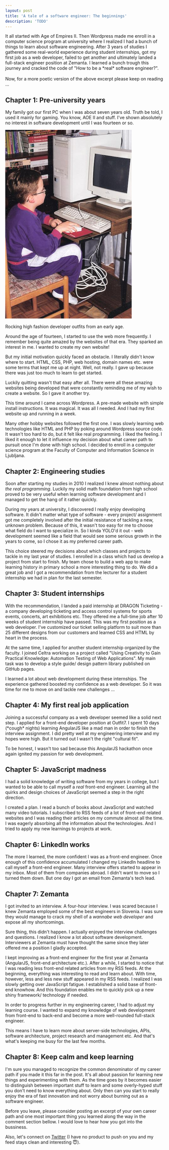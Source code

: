 ```yaml
---
layout: post
title: 'A tale of a software engineer: The beginnings'
description: 'TODO'
---
```


<p class="post-excerpt">
    It all started with Age of Empires II. Then Wordpress made me enroll in a computer science program at university where I realized I had a bunch of things to learn about software engineering. After 3 years of studies I gathered some real-world experience during student internships, got my first job as a web developer, failed to get another and ultimately landed a full-stack engineer position at Zemanta. I learned a bunch trough this journey and cracked the code of "How to be a *real* software engineer?".
    <br><br>
    Now, for a more poetic version of the above excerpt please keep on reading ...
</p>

## Chapter 1: Pre-university years

My family got our first PC when I was about seven years old. Truth be told, I used it mainly for gaming. You know, AOE II and stuff. I've shown absolutely no interest in software development until I was fourteen or so.

<div class="image image--centered">
    <img src="/images/jure-bajt-first-pc.jpeg" alt="Jure Bajt's first PC" class="image__img">
    <p class="image__description">Rocking high fashion developer outfits from an early age.</p>
</div>

Around the age of fourteen, I started to use the web more frequently. I remember being quite amazed by the websites of that era. They sparked an interest in me. I wanted to create my own website!

But my initial motivation quickly faced an obstacle. I literally didn't know where to start. HTML, CSS, PHP, web hosting, domain names etc. were some terms that kept me up at night. Well, not really. I gave up because there was just too much to learn to get started.

Luckily quitting wasn't that easy after all. There were all these amazing websites being developed that were constantly reminding me of my wish to create a website. So I gave it another try.

This time around I came across Wordpress. A pre-made website with simple install instructions. It was magical. It was all I needed. And I had my first website up and running in a week.

Many other hobby websites followed the first one. I was slowly learning web technologies like HTML and PHP by poking around Wordpress source code. It wasn't too hard to do, but it felt like real programming. I liked the feeling. I liked it enough to let it influence my decision about what career path to pursuit once I'm done with high school. I decided to enroll in a computer science program at the Faculty of Computer and Information Science in Ljubljana.

## Chapter 2: Engineering studies

Soon after starting my studies in 2010 I realized I knew almost nothing about *the real programming*. Luckily my solid math foundation from high school proved to be very useful when learning software development and I managed to get the hang of it rather quickly.

During my years at university, I discovered I really enjoy developing software. It didn't matter what type of software - every project/ assignment got me completely involved after the initial resistance of tackling a new, unknown problem. Because of this, it wasn't too easy for me to choose what field do I want to specialize in. So I kinda YOLO'd it out - web development seemed like a field that would see some serious growth in the years to come, so I chose it as my preferred career path.

This choice steered my decisions about which classes and projects to tackle in my last year of studies. I enrolled in a class which had us develop a project from start to finish. My team chose to build a web app to make learning history in primary school a more interesting thing to do. We did a great job and I got a recommendation from the lecturer for a student internship we had in plan for the last semester.

## Chapter 3: Student internships

With the recommendation, I landed a paid internship at DRAGON Ticketing - a company developing ticketing and access control systems for sports events, concerts, art exhibitions etc. They offered me a full-time job after 10 weeks of student internship have passed. This was my first position as a web developer. I've customized our ticket selling platform to suit more than 25 different designs from our customers and learned CSS and HTML by heart in the process.

At the same time, I applied for another student internship organized by the faculty. I joined Celtra working on a project called "Using Creativity to Gain Practical Knowledge: Automation Testing of Web Applications". My main task was to develop a style guide/ design pattern library published on GitHub pages.

I learned a lot about web development during these internships. The experience gathered boosted my confidence as a web developer. So it was time for me to move on and tackle new challenges ...

## Chapter 4: My first real job application

Joining a successful company as a web developer seemed like a solid next step. I applied for a front-end developer position at Outfit7. I spent 10 days (\*cough\* nights) learning AngularJS like a mad man in order to finish the interview assignment. I did pretty well at my engineering interview and my hopes were high. But it turned out I wasn't the right "cultural fit".

To be honest, I wasn't too sad because this AngularJS hackathon once again ignited my passion for web development.

## Chapter 5: JavaScript madness

I had a solid knowledge of writing software from my years in college, but I wanted to be able to call myself a *real* front-end engineer. Learning all the quirks and design choices of JavaScript seemed a step in the right direction.

I created a plan. I read a bunch of books about JavaScript and watched many video tutorials. I subscribed to RSS feeds of a lot of front-end related websites and I was reading their articles on my commute almost all the time. I was eagerly absorbing all the information about the technologies. And I tried to apply my new learnings to projects at work.

## Chapter 6: LinkedIn works

The more I learned, the more confident I was as a front-end engineer. Once enough of this confidence accumulated I changed my LinkedIn headline to call myself a front-end engineer. Many interview offers started to appear in my inbox. Most of them from companies abroad. I didn't want to move so I turned them down. But one day I got an email from Zemanta's tech lead.

## Chapter 7: Zemanta

I got invited to an interview. A four-hour interview. I was scared because I knew Zemanta employed some of the best engineers in Slovenia. I was sure they would manage to crack my shell of a *wannabe web developer* and expose all my shortcomings.

Sure thing, this didn't happen. I actually enjoyed the interview challenges and questions. I realized I know a lot about software development. Interviewers at Zemanta must have thought the same since they later offered me a position I gladly accepted.

I kept improving as a front-end engineer for the first year at Zemanta (AngularJS, front-end architecture etc.). After a while, I started to notice that I was reading less front-end related articles from my RSS feeds. At the beginning, everything was interesting to read and learn about. With time, however, less and less new stuff appeared in my RSS feeds. I realized I was slowly getting over JavaScript fatigue. I established a solid base of front-end knowhow. And this foundation enables me to quickly pick up a new shiny framework/ technology if needed.

In order to progress further in my engineering career, I had to adjust my learning course. I wanted to expand my knowledge of web development from front-end to back-end and become a more well-rounded full-stack engineer.

This means I have to learn more about server-side technologies, APIs, software architecture, project research and management etc. And that's what's keeping me busy for the last few months.

## Chapter 8: Keep calm and keep learning

I'm sure you managed to recognize the common denominator of my career path if you made it this far in the post. It's all about passion for learning new things and experimenting with them. As the time goes by it becomes easier to distinguish between important stuff to learn and some overly-hyped stuff you don't need to know everything about. Only then can you start to really enjoy the era of fast innovation and not worry about burning out as a software engineer.

<div class="vertical-separator"></div>

Before you leave, please consider posting an excerpt of your own career path and one most important thing you learned along the way in the comment section bellow. I would love to hear how you got into the bussiness.

Also, let's connect on [Twitter](https://twitter.com/jurebajt) (I have no product to push on you and my feed stays clean and interesting 😇).

